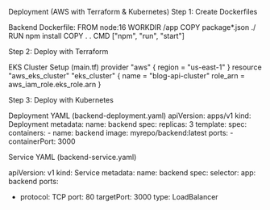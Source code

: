 Deployment (AWS with Terraform & Kubernetes)
Step 1: Create Dockerfiles

Backend Dockerfile:
FROM node:16
WORKDIR /app
COPY package*.json ./
RUN npm install
COPY . .
CMD ["npm", "run", "start"]

Step 2: Deploy with Terraform

EKS Cluster Setup (main.tf)
provider "aws" {
  region = "us-east-1"
}
resource "aws_eks_cluster" "eks_cluster" {
  name     = "blog-api-cluster"
  role_arn = aws_iam_role.eks_role.arn
}

Step 3: Deploy with Kubernetes

Deployment YAML (backend-deployment.yaml)
apiVersion: apps/v1
kind: Deployment
metadata:
  name: backend
spec:
  replicas: 3
  template:
    spec:
      containers:
      - name: backend
        image: myrepo/backend:latest
        ports:
        - containerPort: 3000

Service YAML (backend-service.yaml)

apiVersion: v1
kind: Service
metadata:
  name: backend
spec:
  selector:
    app: backend
  ports:
  - protocol: TCP
    port: 80
    targetPort: 3000
  type: LoadBalancer
